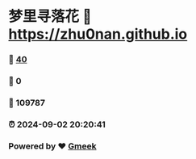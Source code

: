 # 梦里寻落花 :link: https://zhu0nan.github.io 
### :page_facing_up: [40](https://zhu0nan.github.io/tag.html) 
### :speech_balloon: 0 
### :hibiscus: 109787 
### :alarm_clock: 2024-09-02 20:20:41 
### Powered by :heart: [Gmeek](https://github.com/Meekdai/Gmeek)
